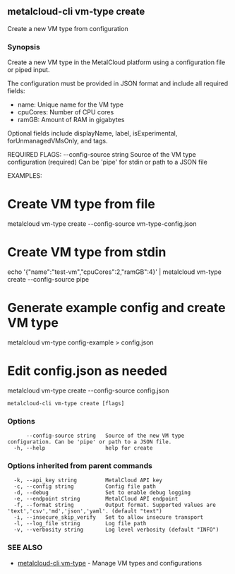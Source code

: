 ## metalcloud-cli vm-type create

Create a new VM type from configuration

### Synopsis

Create a new VM type in the MetalCloud platform using a configuration file or piped input.

The configuration must be provided in JSON format and include all required fields:
- name: Unique name for the VM type
- cpuCores: Number of CPU cores
- ramGB: Amount of RAM in gigabytes

Optional fields include displayName, label, isExperimental, forUnmanagedVMsOnly, and tags.

REQUIRED FLAGS:
  --config-source string    Source of the VM type configuration (required)
                           Can be 'pipe' for stdin or path to a JSON file

EXAMPLES:
  # Create VM type from file
  metalcloud vm-type create --config-source vm-type-config.json
  
  # Create VM type from stdin
  echo '{"name":"test-vm","cpuCores":2,"ramGB":4}' | metalcloud vm-type create --config-source pipe
  
  # Generate example config and create VM type
  metalcloud vm-type config-example > config.json
  # Edit config.json as needed
  metalcloud vm-type create --config-source config.json

```
metalcloud-cli vm-type create [flags]
```

### Options

```
      --config-source string   Source of the new VM type configuration. Can be 'pipe' or path to a JSON file.
  -h, --help                   help for create
```

### Options inherited from parent commands

```
  -k, --api_key string         MetalCloud API key
  -c, --config string          Config file path
  -d, --debug                  Set to enable debug logging
  -e, --endpoint string        MetalCloud API endpoint
  -f, --format string          Output format. Supported values are 'text','csv','md','json','yaml'. (default "text")
  -i, --insecure_skip_verify   Set to allow insecure transport
  -l, --log_file string        Log file path
  -v, --verbosity string       Log level verbosity (default "INFO")
```

### SEE ALSO

* [metalcloud-cli vm-type](metalcloud-cli_vm-type.md)	 - Manage VM types and configurations

